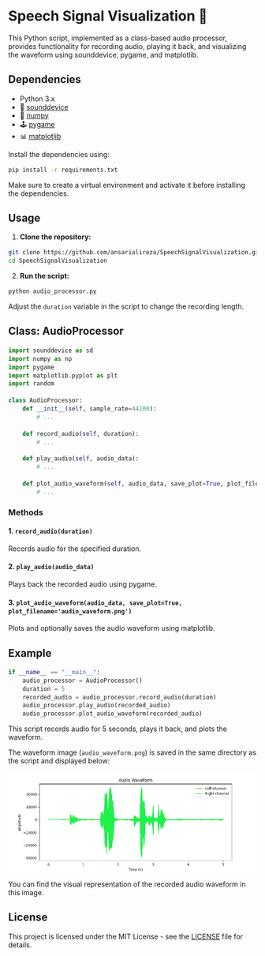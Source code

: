 # Speech Signal Visualization 🎵

This Python script, implemented as a class-based audio processor, provides functionality for recording audio, playing it back, and visualizing the waveform using sounddevice, pygame, and matplotlib.

## Dependencies

- Python 3.x
- 🎵 [sounddevice](https://python-sounddevice.readthedocs.io/)
- 🧮 [numpy](https://numpy.org/)
- 🕹️ [pygame](https://www.pygame.org/)
- 📊 [matplotlib](https://matplotlib.org/)

Install the dependencies using:

```bash
pip install -r requirements.txt
```

Make sure to create a virtual environment and activate it before installing the dependencies.

## Usage

1. **Clone the repository:**

```bash
git clone https://github.com/ansarialireza/SpeechSignalVisualization.git
cd SpeechSignalVisualization
```

2. **Run the script:**

```bash
python audio_processor.py
```

Adjust the `duration` variable in the script to change the recording length.

## Class: AudioProcessor

```python
import sounddevice as sd
import numpy as np
import pygame
import matplotlib.pyplot as plt
import random

class AudioProcessor:
    def __init__(self, sample_rate=44100):
        # ...

    def record_audio(self, duration):
        # ...

    def play_audio(self, audio_data):
        # ...

    def plot_audio_waveform(self, audio_data, save_plot=True, plot_filename='audio_waveform.png'):
        # ...
```

### Methods

#### 1. `record_audio(duration)`

Records audio for the specified duration.

#### 2. `play_audio(audio_data)`

Plays back the recorded audio using pygame.

#### 3. `plot_audio_waveform(audio_data, save_plot=True, plot_filename='audio_waveform.png')`

Plots and optionally saves the audio waveform using matplotlib.

## Example

```python
if __name__ == "__main__":
    audio_processor = AudioProcessor()
    duration = 5
    recorded_audio = audio_processor.record_audio(duration)
    audio_processor.play_audio(recorded_audio)
    audio_processor.plot_audio_waveform(recorded_audio)
```

This script records audio for 5 seconds, plays it back, and plots the waveform.

The waveform image (`audio_waveform.png`) is saved in the same directory as the script and displayed below:

![Audio Waveform](audio_waveform.png)

You can find the visual representation of the recorded audio waveform in this image.

## License

This project is licensed under the MIT License - see the [LICENSE](LICENSE) file for details.